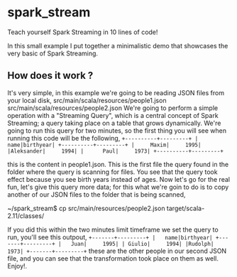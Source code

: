 # spark_stream 
Teach yourself Spark Streaming in 10 lines of code!

In this small example I put together a minimalistic demo that showcases the very basic 
of Spark Streaming. 

## How does it work ?
It's very simple, in this example we're going to be reading JSON files from your local disk, 
src/main/scala/resources/people1.json
src/main/scala/resources/people2.json
We're going to perform a simple operation with a "Streaming Query", which is a central concept
of Spark Streaming; a query taking place on a table that grows dynamically.
We're going to run this query for two minutes, so the first thing you will see when running this
code will be the following,
`
+----------+---------+
|      name|birthyear|
+----------+---------+
|     Maxim|     1995|
|Aleksander|     1994|
|      Paul|     1973|
+----------+---------+
`

this is the content in people1.json. This is the first file the query found in the folder where the
query is scanning for files. You see that the query took effect because you see birth years instead
of ages.
Now let's go for the real fun, let's give this query more data; for this what we're goin to do is to
copy another of our JSON files to the folder that is being scanned,

~/spark_stream$ cp src/main/resources/people2.json target/scala-2.11/classes/

If you did this within the two minutes limit timeframe we set the query to run, you'll see this outpout,
`
+-------+---------+
|   name|birthyear|
+-------+---------+
|   Juan|     1995|
| Giulio|     1994|
|Rudolph|     1973|
+-------+---------+
`
these are the other people in our second JSON file, and you can see that the transformation took place on
them as well.
Enjoy!.
